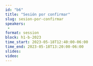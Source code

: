 ```yaml
---
id: "b6"
title: "Sesión por confirmar"
slug: sesion-por-confirmar
speakers:
 - 
format: session
block: h1-b-2023
time_start: 2023-05-18T12:40:00-06:00
time_end: 2023-05-18T13:20:00-06:00
slides: 
video: 
---
```


